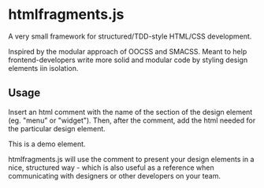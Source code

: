 htmlfragments.js
================

A very small framework for structured/TDD-style HTML/CSS development.

Inspired by the modular approach of OOCSS and SMACSS. Meant to help frontend-developers write more solid and modular code by styling design elements iin isolation.

Usage
---

Insert an html comment with the name of the section of the design element (eg. "menu" or "widget").
Then, after the comment, add the html needed for the particular design element.

<!-- ### Demo elements -->
<p>This is a demo element.</p>

htmlfragments.js will use the comment to present your design elements in a nice, structured way - which is also useful as a reference when communicating with designers or other developers on your team.